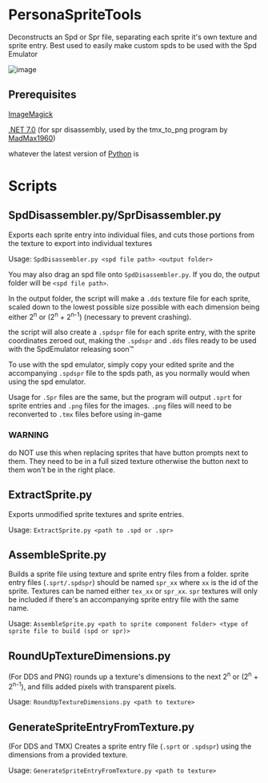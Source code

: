 # PersonaSpriteTools
Deconstructs an Spd or Spr file, separating each sprite it's own texture and sprite entry. Best used to easily make custom spds to be used with the Spd Emulator

![image](https://github.com/Secre-C/SpdDisassembler/assets/89033534/1baa7f36-ce60-4638-aed3-102aa6d6d545)

## Prerequisites
[ImageMagick](https://imagemagick.org/script/download.php)

[.NET 7.0](https://dotnet.microsoft.com/en-us/download/dotnet/7.0) (for spr disassembly, used by the tmx_to_png program by [MadMax1960](https://github.com/MadMax1960))

whatever the latest version of [Python](https://www.python.org/downloads/) is

# Scripts
## SpdDisassembler.py/SprDisassembler.py 
Exports each sprite entry into individual files, and cuts those portions from the texture to export into individual textures

Usage: `SpdDisassembler.py <spd file path> <output folder>`

You may also drag an spd file onto `SpdDisassembler.py`. If you do, the output folder will be `<spd file path>`.

In the output folder, the script will make a `.dds` texture file for each sprite, scaled down to the lowest possible size possible with each dimension being either 2<sup>n</sup> or (2<sup>n</sup> + 2<sup>n-1</sup>) (necessary to prevent crashing).

the script will also create a `.spdspr` file for each sprite entry, with the sprite coordinates zeroed out, making the `.spdspr` and `.dds` files ready to be used with the SpdEmulator releasing soon:tm:

To use with the spd emulator, simply copy your edited sprite and the accompanying `.spdspr` file to the spds path, as you normally would when using the spd emulator.

Usage for `.Spr` files are the same, but the program will output `.sprt` for sprite entries and `.png` files for the images. `.png` files will need to be reconverted to `.tmx` files before using in-game

### WARNING
do NOT use this when replacing sprites that have button prompts next to them. They need to be in a full sized texture otherwise the button next to them won't be in the right place.

## ExtractSprite.py
Exports unmodified sprite textures and sprite entries.

Usage: `ExtractSprite.py <path to .spd or .spr>`

## AssembleSprite.py
Builds a sprite file using texture and sprite entry files from a folder. sprite entry files (`.sprt/.spdspr`) should be named `spr_xx` where `xx` is the id of the sprite. Textures can be named either `tex_xx` or `spr_xx`. `spr` textures will only be included if there's an accompanying sprite entry file with the same name.

Usage: `AssembleSprite.py <path to sprite component folder> <type of sprite file to build (spd or spr)>`

## RoundUpTextureDimensions.py
(For DDS and PNG) rounds up a texture's dimensions to the next 2<sup>n</sup> or (2<sup>n</sup> + 2<sup>n-1</sup>), and fills added pixels with transparent pixels.

Usage: `RoundUpTextureDimensions.py <path to texture>`

## GenerateSpriteEntryFromTexture.py
(For DDS and TMX) Creates a sprite entry file (`.sprt` or `.spdspr`) using the dimensions from a provided texture.

Usage: `GenerateSpriteEntryFromTexture.py <path to texture>`


